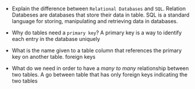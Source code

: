 - Explain the difference between `Relational Databases` and `SQL`.
  Relation Databeses are databases that store their data in table. 
  SQL is a standard language for storing, manipulating and retrieving data in databases.  

- Why do tables need a `primary key`?
  A primary key is a way to identify each entry in the database uniquely

- What is the name given to a table column that references the primary key on another table.
  foreign keys

- What do we need in order to have a _many to many_ relationship between two tables.
  A go between table that has only foreign keys indicating the two tables